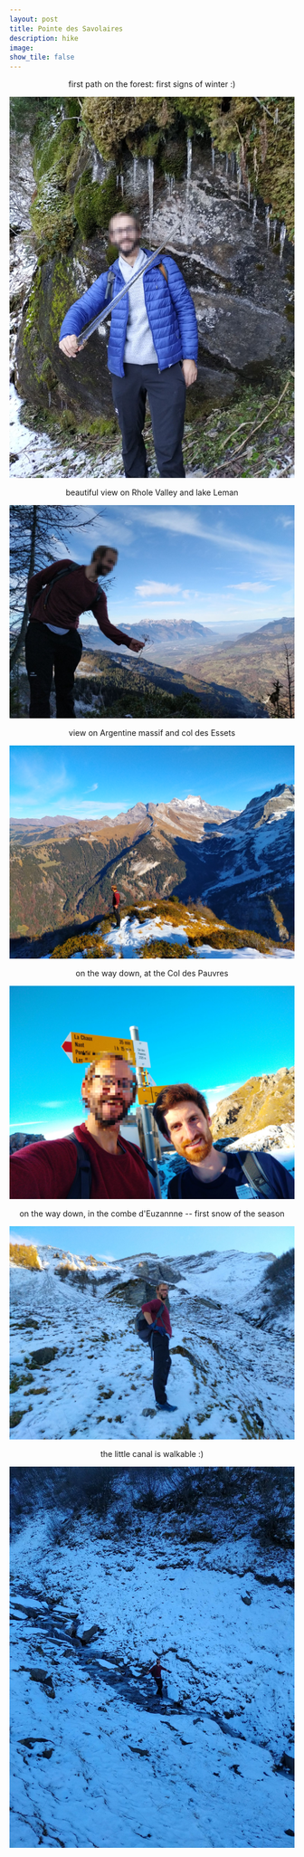 ```yaml
---
layout: post
title: Pointe des Savolaires  		
description: hike 
image:
show_tile: false 
---
```




<center>first path on the forest: first signs of winter :)</center>


![](../assets/images/summer/col_pauvres/IMG_20201122_104808.jpg)


<center>beautiful view on Rhole Valley and lake Leman</center>

![](../assets/images/summer/col_pauvres/IMG_20201122_113747.jpg)


<center>view on Argentine massif and col des Essets</center>

![](../assets/images/summer/col_pauvres/IMG_20201122_120154.jpg)

<center>on the way down, at the Col des Pauvres</center>

![](../assets/images/summer/col_pauvres/IMG_20201122_140003.jpg)


<center>on the way down, in the combe d'Euzannne -- first snow of the season</center>

![](../assets/images/summer/col_pauvres/IMG_20201122_145419.jpg)


<center>the little canal is walkable :) </center>

![](../assets/images/summer/col_pauvres/IMG_20201122_145534.jpg)